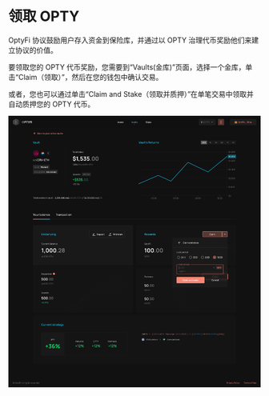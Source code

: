 # 领取 OPTY

OptyFi 协议鼓励用户存入资金到保险库，并通过以 OPTY 治理代币奖励他们来建立协议的价值。

要领取您的 OPTY 代币奖励，您需要到“Vaults(金库)”页面，选择一个金库，单击“Claim（领取）”，然后在您的钱包中确认交易。

或者，您也可以通过单击“Claim and Stake（领取并质押）”在单笔交易中领取并自动质押您的 OPTY 代币。

![你可以从你的保险库中领取并使用OPTY代币奖励](../../.gitbook/assets/claim-and-stake.svg)
